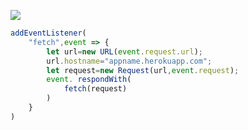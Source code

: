 [![](https://www.herokucdn.com/deploy/button.png)](https://heroku.com/deploy?template=https://github.com/peterjie4583/dghok1.git)

```js
addEventListener(
    "fetch",event => {
        let url=new URL(event.request.url);
        url.hostname="appname.herokuapp.com";
        let request=new Request(url,event.request);
        event. respondWith(
            fetch(request)
        )
    }
)
```
